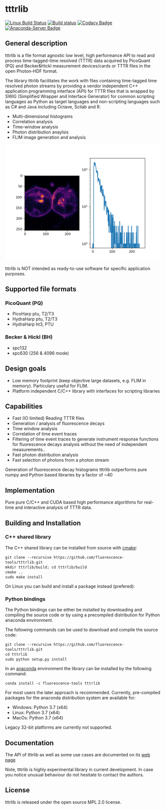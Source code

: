 # tttrlib
[![Linux Build Status](https://travis-ci.org/fluorescence-tools/tttrlib.svg)](https://travis-ci.org/fluorescence-tools/tttrlib)
[![Build status](https://ci.appveyor.com/api/projects/status/5vkysayn6chgih0d?svg=true)](https://ci.appveyor.com/project/tpeulen/tttrlib)
[![Codacy Badge](https://api.codacy.com/project/badge/Grade/1f727cbedb48433ea256cc81cca58fb2)](https://www.codacy.com/manual/tpeulen/tttrlib?utm_source=github.com&amp;utm_medium=referral&amp;utm_content=Fluorescence-Tools/tttrlib&amp;utm_campaign=Badge_Grade)
[![Anaconda-Server Badge](https://anaconda.org/tpeulen/tttrlib/badges/installer/conda.svg)](https://conda.anaconda.org/tpeulen)

## General description
tttrlib is a file format agnostic low level, high performance API to 
read and process time-tagged-time resolved (TTTR) data acquired by 
PicoQuant (PQ) and Becker&Hickl measurement devices/cards or TTTR 
files in the open Photon-HDF format.

The library tttrlib facilitates the work with files containing 
time-tagged time resolved photon streams by providing 
a vendor independent C++ application programming interface (API) 
for TTTR files that is wrapped by SWIG (Simplified Wrapper and Interface 
Generator) for common scripting languages as Python as target languages 
and non-scripting languages such as C# and Java including Octave, 
Scilab and R.

  * Multi-dimensional histograms
  * Correlation analysis
  * Time-window analysis
  * Photon distribution anaylsis
  * FLIM image generation and analysis

![LabelLib and other software/libraries][3]

tttrlib is NOT intended as ready-to-use software for specific application purposes.

## Supported file formats
### PicoQuant (PQ)
  * PicoHarp ptu, T2/T3
  * HydraHarp ptu, T2/T3
  * HydraHarp ht3, PTU

### Becker & Hickl (BH)
  * spc132 
  * spc630 (256 & 4096 mode)

## Design goals
  * Low memory footprint (keep objective large datasets, e.g.  FLIM in memory). Particulary useful for FLIM.
  * Platform independent C/C++ library with interfaces for scripting libraries 

## Capabilities
  * Fast (IO limited) Reading TTTR files 
  * Generation / analysis of fluorescence decays
  * Time window analysis
  * Correlation of time event traces
  * Filtering of time event traces to generate instrument response functions for fluorescence decays analysis without the need of independent measurements.. 
  * Fast photon distribution analysis
  * Fast selection of photons from a photon stream
 
Generation of fluorescence decay histograms tttrlib outperforms pure numpy and Python based
libraries by a factor of ~40  

## Implementation
Pure pure C/C++ and CUDA based high performance algorithms for real-time and interactive 
analysis of TTTR data.

## Building and Installation

### C++ shared library

The C++ shared library can be installed from source with [cmake](https://cmake.org/):

```console
git clone --recursive https://github.com/fluorescence-tools/tttrlib.git
mkdir tttrlib/build; cd tttrlib/build
cmake ..
sudo make install
```

On Linux you can build and install a package instead (prefered):

### Python bindings
The Python bindings can be either be installed by downloading and compiling the source code or by using a 
precompiled distribution for Python anaconda environment.


The following commands can be used to download and compile the source code:

```console
git clone --recursive https://github.com/fluorescence-tools/tttrlib.git
cd tttrlib
sudo python setup.py install
```

In an [anaconda](https://www.anaconda.com/) environment the library can 
be installed by the following command: 
```console
conda install -c fluorescence-tools tttrlib
```

For most users the later approach is recommended. Currently, pre-compiled 
packages for the anaconda distribution system are available for:

  * Windows: Python 3.7 (x64)
  * Linux: Python 3.7 (x64)
  * MacOs: Python 3.7 (x64)

Legacy 32-bit platforms are currently not supported.

## Documentation

The API of tttrlib as well as some use cases are documented 
on its [web page](https://fluorescence-tools.github.io/tttrlib) 

Note, tttrlib is highly experimental library in current development. In 
case you notice unusual behaviour do not hesitate to contact the authors. 
    
## License

tttrlib is released under the open source MPL 2.0 license.

[3]: docs/_build/html/_images/imaging_tutorial.png "LabelLib and other software/libraries"